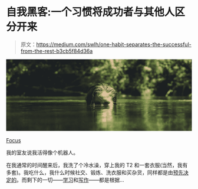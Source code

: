 # 自我黑客:一个习惯将成功者与其他人区分开来

> 原文：<https://medium.com/swlh/one-habit-separates-the-successful-from-the-rest-b3cb5f84d36a>

![](img/d0607cee9f415f80747553cd960c9387.png)

[Focus](https://unsplash.com/photos/8SSuaY2e_EY?utm_source=unsplash&utm_medium=referral&utm_content=creditCopyText)

我的室友说我活得像个机器人。

在我通常的时间醒来后，我洗了个冷水澡，穿上我的 T2 和一套衣服(当然，我有多套)。我吃什么，我什么时候社交、锻炼、洗衣服和买杂货，同样都是由[预先决定的](https://journal.thriveglobal.com/you-need-a-solid-daily-routine-your-long-term-success-depends-on-it-4fb12ea21369)。而剩下的一切——[学习](http://www.jstor.org/stable/40212266?casa_token=Dul_pq3EHP8AAAAA:8pDyNmMZ6_FYR3SBR55n0LCUnYCLqsT7D8Hleec5P7g_HdVHXQOOvTLMK-SXV7QWg7DiUDW7RSpaUv7vag62zLG6vZprhPtuGOLxxqhcdr7pL980CYg)和[写作](https://writingcooperative.com/focus-your-writing-routine-ac8b1e0dc3d6)——都是根据…